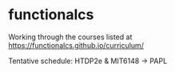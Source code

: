 # functionalcs
Working through the courses listed at https://functionalcs.github.io/curriculum/

Tentative schedule:
HTDP2e & MIT6148 -> PAPL
